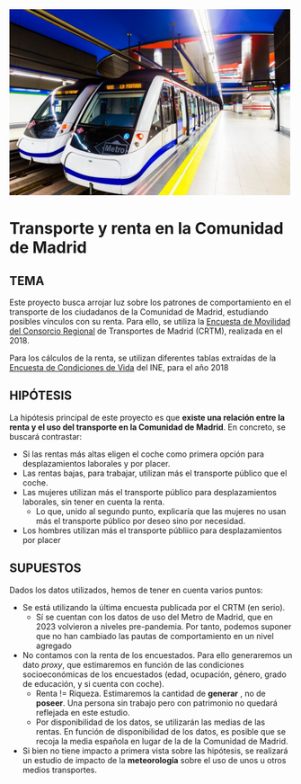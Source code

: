 <img src="./img/metro_madrid.jpg" alt="drawing" width="500"/>

# Transporte y renta en la Comunidad de Madrid

## TEMA
Este proyecto busca arrojar luz sobre los patrones de comportamiento en el transporte de los ciudadanos de la Comunidad de Madrid, estudiando posibles vínculos con su renta. Para ello, se utiliza la [Encuesta de Movilidad del Consorcio Regional](https://datos.comunidad.madrid/dataset/resultados-edm2018) de Transportes de Madrid (CRTM), realizada en el 2018.

Para los cálculos de la renta, se utilizan diferentes tablas extraídas de la [Encuesta de Condiciones de Vida](https://ine.es/dyngs/INEbase/es/operacion.htm?c=Estadistica_C&cid=1254736176807&menu=ultiDatos&idp=1254735976608) del INE, para el año 2018

## HIPÓTESIS
La hipótesis principal de este proyecto es que **existe una relación entre la renta y el uso del transporte en la Comunidad de Madrid**. En concreto, se buscará contrastar:
+ Si las rentas más altas eligen el coche como primera opción para desplazamientos laborales y por placer.
+ Las rentas bajas, para trabajar, utilizan más el transporte público que el coche.
+ Las mujeres utilizan más el transporte público para desplazamientos laborales, sin tener en cuenta la renta.
    + Lo que, unido al segundo punto, explicaría que las mujeres no usan más el transporte público por deseo sino por necesidad.
+ Los hombres utilizan más el transporte públiico para desplazamientos por placer

## SUPUESTOS
Dados los datos utilizados, hemos de tener en cuenta varios puntos:
+ Se está utilizando la última encuesta publicada por el CRTM (en serio).
    + Sí se cuentan con los datos de uso del Metro de Madrid, que en 2023 volvieron a niveles pre-pandemia. Por tanto, podemos suponer que no han cambiado las pautas de comportamiento en un nivel agregado
+ No contamos con la renta de los encuestados. Para ello generaremos un dato *proxy*, que estimaremos en función de las condiciones socioeconómicas de los encuestados (edad, ocupación, género, grado de educación, y si cuenta con coche).
    + Renta != Riqueza. Estimaremos la cantidad de **generar** , no de **poseer**. Una persona sin trabajo pero con patrimonio no quedará reflejada en este estudio.
    + Por disponibilidad de los datos, se utilizarán las medias de las rentas. En función de disponibilidad de los datos, es posible que se recoja la media española en lugar de la de la Comunidad de Madrid.
+ Si bien no tiene impacto a primera vista sobre las hipótesis, se realizará un estudio de impacto de la **meteorología** sobre el uso de unos u otros medios transportes.